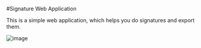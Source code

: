 #Signature Web Application

This is a simple web application, which helps you do signatures and export them.

![image](https://github.com/AshStark473/Signature-WebApp/assets/108432858/afe21c6a-2ccb-40c1-bdfb-76b5c14c4047)
